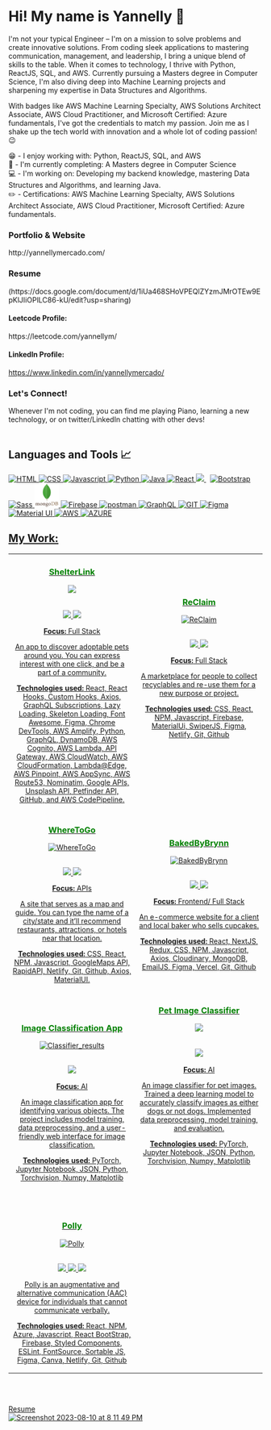 # Hi! My name is Yannelly 👋 

I'm not your typical Engineer – I'm on a mission to solve problems and create innovative solutions. From coding sleek applications to mastering communication, management, and leadership, I bring a unique blend of skills to the table. When it comes to technology, I thrive with Python, ReactJS, SQL, and AWS. Currently pursuing a Masters degree in Computer Science, I'm also diving deep into Machine Learning projects and sharpening my expertise in Data Structures and Algorithms.

With badges like AWS Machine Learning Specialty, AWS Solutions Architect Associate, AWS Cloud Practitioner, and Microsoft Certified: Azure fundamentals, I've got the credentials to match my passion. Join me as I shake up the tech world with innovation and a whole lot of coding passion! 😉


😁 - I enjoy working with: Python, ReactJS, SQL, and AWS <br/>
📜 - I'm currently completing: A Masters degree in Computer Science <br/>
💻 - I'm working on: Developing my backend knowledge, mastering Data Structures and Algorithms, and learning Java. <br/>
✏️ - Certifications: AWS Machine Learning Specialty, AWS Solutions Architect Associate, AWS Cloud Practitioner, Microsoft Certified: Azure fundamentals. <br/>

<h3> Portfolio & Website </h3>
http://yannellymercado.com/

<h3> Resume </h3>
(https://docs.google.com/document/d/1iUa468SHoVPEQlZYzmJMrOTEw9EpKlJIiOPlLC86-kU/edit?usp=sharing)

<h4>Leetcode Profile: </h4>
https://leetcode.com/yannellym/

<!---
yannellym/yannellym is a ✨ special ✨ repository because its `README.md` (this file) appears on your GitHub profile.
You can click the Preview link to take a look at your changes.
--->

<h4>LinkedIn Profile: </h4>

https://www.linkedin.com/in/yannellymercado/ 

<h3>Let's Connect!</h3>
 Whenever I'm not coding, you can find me playing Piano, learning a new technology, or on twitter/LinkedIn chatting with other devs! 
 
 <br/>
 <br/>
 


<!-- Languages -->

## Languages and Tools 📈

<p align="left"> 
    <a href="https://www.w3.org/html/" target="_blank"> <img src="https://img.icons8.com/color/48/000000/html-5.png" title="HTML"/> 
    <a href="https://www.w3schools.com/css/" target="_blank"> <img src="https://img.icons8.com/color/48/000000/css3.png" title="CSS"/> 
    <a href="https://developer.mozilla.org/en-US/docs/Web/JavaScript" target="_blank"> <img src="https://img.icons8.com/color/48/000000/javascript.png" title="Javascript"/> </a> 
    <a href="https://www.w3schools.com/css/" target="_blank"> <img src="https://img.icons8.com/color/48/000000/python.png" title="Python"/> 
	    <a href="https://www.w3schools.com/css/" target="_blank"> <img src="https://icons8.com/icon/2572/java" title="Java" />
    <a href="https://getbootstrap.com" target="_blank"> <img src="https://img.icons8.com/office/48/000000/react.png" title="React"/> 
     <a style="padding-right:8px;" href="https://nodejs.org" target="_blank" title="NodeJS"> <img src="https://img.icons8.com/color/48/000000/nodejs.png"/> 
    <a href="https://getbootstrap.com" target="_blank"> <img src="https://img.icons8.com/color/48/000000/bootstrap.png" title="Bootstrap"/> 
    <a href="https://sass.com" target="_blank"> <img src="https://img.icons8.com/color/48/000000/sass.png" title="Sass"/>  
    <a href="https://www.mongodb.com/" target="_blank"> <img src="https://raw.githubusercontent.com/devicons/devicon/master/icons/mongodb/mongodb-original-wordmark.svg" alt="mongodb" width="48" height="48" title="MongoDB"/> 
	<a href="https://firebase.com" target="_blank"> <img src="https://img.icons8.com/color/48/000000/firebase.png" title="Firebase"/>
    <a href="https://postman.com" target="_blank"> <img src="https://www.vectorlogo.zone/logos/getpostman/getpostman-icon.svg" alt="postman" width="45" height="45" title="Postman"/> </a>   
	<a href="https://graphql" target="_blank"> <img src="https://img.icons8.com/color/48/000000/graphql.png" title="GraphQL"/>  
    <a href="https://git-scm.com/" target="_blank"> <img src="https://img.icons8.com/color/48/000000/git.png" title="GIT"/> 
	 <a href="https://figma.com" target="_blank"> <img src="https://img.icons8.com/color/48/000000/figma.png" title="Figma"/> 
	<a href="https://mui.com" target="_blank"> <img src="https://img.icons8.com/color/48/000000/material-ui.png" title="Material UI"/> 	
		<img src="https://img.icons8.com/color/48/000000/amazon-web-services.png" title="AWS"/>
		<img src="https://img.icons8.com/color/48/000000/azure-1.png" title="AZURE"/>
		
	
</p>

<!-- Work-->

<h2 align="left">My Work: </h2>
<div align="center">
    <table>
        <tr>
            <td width="50%">
                <h3 align="center" style="color: green;">ShelterLink</h3>
                <div align="center">
                    <a href="https://github.com/yannellym/ShelterLink">
                        <img src="https://media.giphy.com/media/v1.Y2lkPTc5MGI3NjExdGJyMWNrd3Y0NXdpdXFmMjVvaHk4NmlhbWtyZ3N4azEyNTltMnBsNyZlcD12MV9pbnRlcm5hbF9naWZfYnlfaWQmY3Q9Zw/yHrnW2qeBBHKvM3JyT/giphy.gif" height="100%">
                    </a>
<!-- 		    <a href="https://reclaim-react.firebaseapp.com/" target="_blank">
		    ''
		    </a> -->
                    <br /><br />
                    <p>
			<a href="https://shelterlinkbestfriend.com/" target="_blank">
		    		<img src="https://img.shields.io/badge/-website-green?style=for-the-badge&color=008000" />
		    	</a>
                        <a href="https://github.com/yannellym/ShelterLink" target="_blank">
                            <img src="https://img.shields.io/badge/Repo-red?style=for-the-badge&logo=github" />
                        </a>
                    </p>
		    <p><strong>Focus:</strong> Full Stack</p>
                    <p>An app to discover adoptable pets around you. You can express interest with one click, and be a part of a community.</p>
                    <p><strong>Technologies used:</strong> React, React Hooks, Custom Hooks, Axios, GraphQL Subscriptions, Lazy Loading, Skeleton Loading, Font Awesome, Figma, Chrome DevTools, AWS Amplify, Python, GraphQL, DynamoDB, AWS Cognito, AWS Lambda, API Gateway, AWS CloudWatch, AWS CloudFormation, Lambda@Edge, AWS Pinpoint, AWS AppSync, AWS Route53, Nominatim, Google APIs, Unsplash API, Petfinder API, GitHub, and AWS CodePipeline.</p>
                </div>
            </td>
            <td width="50%">
                <h3 align="center" style="color: green;">ReClaim</h3>
                <div align="center">
                    <a href="https://reclaim-react.firebaseapp.com/">
                        <img src="https://media.giphy.com/media/Rr4o5Ckre2Z8sCpR0d/giphy.gif" alt="ReClaim" height="100%" />
                    </a>
                    <br /><br />
                    <p>
                        <a href="https://github.com/yannellym/reclaim" target="_blank">
                            <img src="https://img.shields.io/badge/Repo-red?style=for-the-badge&logo=github" />
                        </a>
                        <a href="https://reclaim-react.firebaseapp.com/" target="_blank">
                            <img src="https://img.shields.io/badge/-website-green?style=for-the-badge&color=008000" />
                        </a>
                    </p>
		    <p><strong>Focus:</strong> Full Stack</p>
                    <p>A marketplace for people to collect recyclables and re-use them for a new purpose or project.</p>
                    <p><strong>Technologies used:</strong> CSS, React, NPM, Javascript, Firebase, MaterialUi, SwiperJS, Figma, Netlify, Git, Github</p>
			<br/>
			<br/>
			<br/>
			<br/>
                </div>
            </td>
        </tr>
        <tr>
            <td width="50%">
                <h3 align="center" style="color: green;">WhereToGo</h3>
                <div align="center">
                    <a href="https://deft-axolotl-60d6d5.netlify.app/">
                        <img src="https://media.giphy.com/media/5H7yrHim6CXt0kltKE/giphy.gif" alt="WhereToGo" height="100%" />
                    </a>
                    <br /><br />
                    <p>
                        <a href="https://github.com/yannellym/WhereToGo" target="_blank">
                            <img src="https://img.shields.io/badge/Repo-red?style=for-the-badge&logo=github" />
                        </a>
                        <a href="https://deft-axolotl-60d6d5.netlify.app/" target="_blank">
                            <img src="https://img.shields.io/badge/-website-green?style=for-the-badge&color=008000" />
                        </a>
                    </p>
		    <p><strong>Focus:</strong> APIs</p>
                    <p>A site that serves as a map and guide. You can type the name of a city/state and it’ll recommend restaurants, attractions, or hotels near that location.</p>
                    <p><strong>Technologies used:</strong> CSS, React, NPM, Javascript, GoogleMaps API, RapidAPI, Netlify, Git, Github, Axios, MaterialUI.</p>
                </div>
            </td>
            <td width="50%">
                <h3 align="center" style="color: green;">BakedByBrynn</h3>
                <div align="center">
                    <a href="https://bakedbybrynn.vercel.app/">
                        <img src="https://media.giphy.com/media/3PRMCqLVC66veuR2zD/giphy.gif" alt="BakedByBrynn" height="100%" />
                    </a>
                    <br /><br />
                    <p>
                        <a href="https://github.com/yannellym/bakedByBrynn" target="_blank">
                            <img src="https://img.shields.io/badge/Repo-red?style=for-the-badge&logo=github" />
                        </a>
                        <a href="https://bakedbybrynn.vercel.app/" target="_blank">
                            <img src="https://img.shields.io/badge/-website-green?style=for-the-badge&color=008000" />
                        </a>
                    </p>
		    <p><strong>Focus:</strong> Frontend/ Full Stack</p>
                    <p>An e-commerce website for a client and local baker who sells cupcakes.</p>
                    <p><strong>Technologies used:</strong> React, NextJS, Redux, CSS, NPM, Javascript, Axios, Cloudinary, MongoDB, EmailJS, Figma, Vercel, Git, Github</p>
                </div>
            </td>
        </tr>
	<tr>
            <td width="50%">
                <h3 align="center" style="color: green;">Image Classification App</h3>
                <div align="center">
                    <a href="https://github.com/yannellym/ImageClassifier">
                        <img src="https://github.com/yannellym/yannellym/assets/91508647/62bd32b9-bb7b-498d-9093-fce7d66b34a9" alt="Classifier_results" height="100%" />
                    </a>
                    <br /><br />
                    <p>
                        <a href="https://github.com/yannellym/ImageClassifier" target="_blank">
                            <img src="https://img.shields.io/badge/Repo-red?style=for-the-badge&logo=github" />
                        </a>
                    </p>
		    <p><strong>Focus:</strong> AI </p>
                    <p>An image classification app for identifying various objects. The project includes model training, data preprocessing, and a user-friendly web interface for image classification.</p>
                    <p><strong>Technologies used:</strong> PyTorch, Jupyter Notebook, JSON, Python, Torchvision, Numpy, Matplotlib</p>
                </div>
            </td>
            <td width="50%">
                <h3 align="center" style="color: green;">Pet Image Classifier</h3>
                <div align="center">
                    <a href="https://github.com/yannellym/pet_image_classifier">
                        <img src="https://github.com/yannellym/yannellym/assets/91508647/b838f72b-c12d-4e00-823c-da2c830ecb9c"/>
                    </a>
                    <br /><br />
                    <p>
                        <a href="https://github.com/yannellym/pet_image_classifier" target="_blank">
                            <img src="https://img.shields.io/badge/Repo-red?style=for-the-badge&logo=github" />
                        </a>
                    </p>
		    <p><strong>Focus:</strong> AI </p>
                    <p>An image classifier for pet images. Trained a deep learning model to accurately classify images as either dogs or not dogs. Implemented data preprocessing, model training, and evaluation.</p>
                    <p><strong>Technologies used:</strong> </strong> PyTorch, Jupyter Notebook, JSON, Python, Torchvision, Numpy, Matplotlib</p>
			<br/>
			<br/>
			<br/>
			<br/>
                </div>
            </td>
        </tr>
        <tr>
            <td width="50%">
                <h3 align="center" style="color: green;">Polly</h3>
                <div align="center">
                    <a href="https://originalpollyapp.netlify.app">
                        <img src="https://media.giphy.com/media/8VNS16lrTj0PQMMFgt/giphy.gif" alt="Polly" height="90%" />
                    </a>
                    <br /><br />
                    <p>
                        <a href="https://github.com/yannellym/AAC_device" target="_blank">
                            <img src="https://img.shields.io/badge/Repo-red?style=for-the-badge&logo=github" />
                        </a>
                        <a href="https://originalpollyapp.netlify.app" target="_blank">
                            <img src="https://img.shields.io/badge/-Live APP-green?style=for-the-badge&color=008000" />
                        </a>
                        <a href="https://azurepollyapp.netlify.app" target="_blank">
                            <img src="https://img.shields.io/badge/-APP WITH AZURE-green?style=for-the-badge&color=008000" />
                        </a>
                    </p>
                    <p>Polly is an augmentative and alternative communication (AAC) device for individuals that cannot communicate verbally.</p>
                    <p><strong>Technologies used:</strong> React, NPM, Azure, Javascript, React BootStrap, Firebase, Styled Components, ESLint, FontSource, Sortable JS, Figma, Canva, Netlify, Git, Github</p>
                </div>
            </td>
        </tr>
    </table>
</div>


<br />
<br />
																	       

Resume<br />
![Screenshot 2023-08-10 at 8 11 49 PM](https://github.com/yannellym/yannellym/assets/91508647/0d70e41c-586a-4622-b25e-24dc739ef84c)


